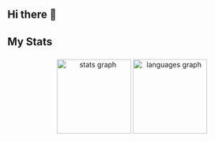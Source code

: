 ## Hi there 👋
<h2 align="left">My Stats</h2>

###

<div align="center">
  <img src="https://github-readme-stats.vercel.app/api?username=joaopedrorori&hide_title=false&hide_rank=false&show_icons=true&include_all_commits=true&count_private=true&disable_animations=false&theme=prussian&locale=en&hide_border=true&order=1" height="150" alt="stats graph"  />
  <img src="https://github-readme-stats.vercel.app/api/top-langs?username=joaopedrorori&locale=en&hide_title=false&layout=compact&card_width=320&langs_count=6&theme=prussian&hide_border=true&order=2&custom_title=Languages%20I%20Most%20Use" height="150" alt="languages graph"  />
</div>

###
<!--
**joaopedrorori/joaopedrorori** is a ✨ _special_ ✨ repository because its `README.md` (this file) appears on your GitHub profile.

Here are some ideas to get you started:

- 🔭 I’m currently working on ...
- 🌱 I’m currently learning ...
- 👯 I’m looking to collaborate on ...
- 🤔 I’m looking for help with ...
- 💬 Ask me about ...
- 📫 How to reach me: ...
- 😄 Pronouns: ...
- ⚡ Fun fact: ...
-->
